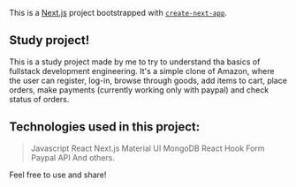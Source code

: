 This is a [Next.js](https://nextjs.org/) project bootstrapped with [`create-next-app`](https://github.com/vercel/next.js/tree/canary/packages/create-next-app).

## Study project!

This is a study project made by me to try to understand tha basics of fullstack development engineering. It's a simple clone of Amazon, where the user can register, log-in, browse through goods, add items to cart, place orders, make payments (currently working only with paypal) and check status of orders. 

## Technologies used in this project:

> Javascript
> React
> Next.js
> Material UI
> MongoDB
> React Hook Form
> Paypal API
> And others.


Feel free to use and share!
